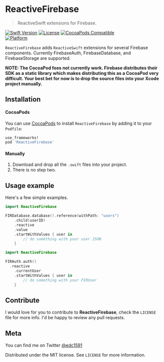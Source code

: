 # ReactiveFirebase
> ReactiveSwift extensions for Firebase.

[![Swift Version][swift-image]][swift-url]
[![License][license-image]][license-url]
[![CocoaPods Compatible](https://img.shields.io/cocoapods/v/ReactiveFirebase.svg)](https://img.shields.io/cocoapods/v/ReactiveFirebase.svg)  
[![Platform](https://img.shields.io/cocoapods/p/ReactiveFirebase.svg?style=flat)](http://cocoapods.org/pods/ReactiveFirebase)

`ReactiveFirebase` adds `ReactiveSwift` extensions for several Firebase components. Currently FirebaseAuth, FirebaseDatabase, and FirebaseStorage are supported.

**NOTE: The CocoaPod foes not currently work. Firebase distributes their SDK as a static library which makes distributing this as a CocoaPod very difficult. Your best bet for now is to drop the source files into your Xcode project manually.**

## Installation

#### CocoaPods
You can use [CocoaPods](http://cocoapods.org/) to install `ReactiveFirebase` by adding it to your `Podfile`:

```ruby
use_frameworks!
pod 'ReactiveFirebase'
```

#### Manually
1. Download and drop all the `.swift` files into your project.  
2. There is no step two.  

## Usage example

Here's a few simple examples.

```swift
import ReactiveFirebase

FIRDatabase.database().reference(withPath: "users")
	.child(userID)
	.reactive
	.value
	.startWithValues { user in
		// do something with your user JSON
	}
```

```swift
import ReactiveFirebase

FIRAuth.auth()
  .reactive
	.currentUser
	.startWithValues { user in
		// do something with your FIRUser
	}
```

## Contribute

I would love for you to contribute to **ReactiveFirebase**, check the ``LICENSE`` file for more info. I'd be happy to review any pull requests.

## Meta

You can find me on Twitter [@edc1591](https://twitter.com/edc1591)

Distributed under the MIT license. See ``LICENSE`` for more information.

[swift-image]:https://img.shields.io/badge/swift-3.0-orange.svg
[swift-url]: https://swift.org/
[license-image]: https://img.shields.io/badge/License-MIT-blue.svg
[license-url]: LICENSE
[codebeat-image]: https://codebeat.co/badges/c19b47ea-2f9d-45df-8458-b2d952fe9dad
[codebeat-url]: https://codebeat.co/projects/github-com-vsouza-awesomeios-com
